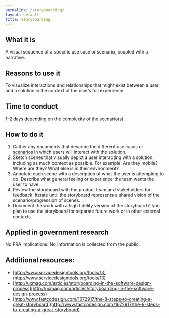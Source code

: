 ```yaml
---
permalink: /storyboarding/
layout: default
title: Storyboarding
---
```


## What it is

A visual sequence of a specific use case or scenario, coupled with a narrative. 

## Reasons to use it

To visualize interactions and relationships that might exist between a user and a solution in the context of the user’s full experience.

## Time to conduct

1–2 days depending on the complexity of the scenario(s)

## How to do it

1. Gather any documents that describe the different use cases or [scenarios](../user-scenarios/) in which users will interact with the solution.
2. Sketch scenes that visually depict a user interacting with a solution, including as much context  as possible. For example: Are they mobile? Where are they? What else is in their environment?
3. Annotate each scene with a description of what the user is attempting to do. Describe what general feeling or experience the team wants the user to have.
4. Review the storyboard with the product team and stakeholders for feedback. Iterate until the storyboard represents a shared vision of the scenario/progression of scenes.
5. Document the work with a high fidelity version of the storyboard if you plan to use the storyboard for separate future work or in other external contexts.

## Applied in government research

No PRA implications. No information is collected from the public.

## Additional resources: 
* [http://www.servicedesigntools.org/tools/13](http://www.servicedesigntools.org/tools/13)
* [http://uxmag.com/articles/storyboarding-in-the-software-design-process](http://uxmag.com/articles/storyboarding-in-the-software-design-process)
* [http://www.fastcodesign.com/1672917/the-8-steps-to-creating-a-great-storyboard](http://www.fastcodesign.com/1672917/the-8-steps-to-creating-a-great-storyboard)

